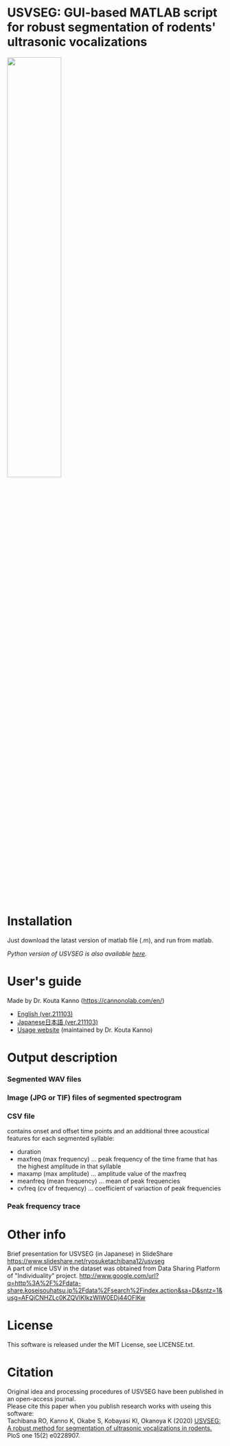# USVSEG: GUI-based MATLAB script for robust segmentation of rodents' ultrasonic vocalizations
<img width="50%" src="https://user-images.githubusercontent.com/10796232/141684790-2db5e4df-5494-431c-9616-bda06706dee6.png">

# Installation
Just download the latast version of matlab file (.m), and run from matlab.

*Python version of USVSEG is also available [here](https://github.com/MatsumotoJ/usvseg_python).*

# User's guide
Made by Dr. Kouta Kanno (https://cannonolab.com/en/)  
* [English (ver.211103)](https://www.dropbox.com/s/3bevvuru5pis57v/USVSEG_manu_Eng211103.pdf?dl=0)
* [Japanese日本語 (ver.211103)](https://www.dropbox.com/s/bxzt881ddyl4irt/USVSEG%E8%A7%A3%E6%9E%90%E3%83%9E%E3%83%8B%E3%83%A5%E3%82%A2%E3%83%AB211103.pdf?dl=0)
* [Usage website](https://sites.google.com/view/vocalcommuj/resource)  (maintained by Dr. Kouta Kanno)

# Output description
### Segmented WAV files
### Image (JPG or TIF) files of segmented spectrogram
### CSV file
contains onset and offset time points and an additional three acoustical features for each segmented syllable:
 * duration
 * maxfreq (max frequency) ... peak frequency of the time frame that has the highest amplitude in that syllable
 * maxamp (max amplitude) ... amplitude value of the maxfreq
 * meanfreq (mean frequency) ... mean of peak frequencies
 * cvfreq (cv of frequency) ... coefficient of variaction of peak frequencies
### Peak frequency trace

# Other info
Brief presentation for USVSEG (in Japanese) in SlideShare https://www.slideshare.net/ryosuketachibana12/usvseg  
A part of mice USV in the dataset was obtained from Data Sharing Platform of "Individuality" project. http://www.google.com/url?q=http%3A%2F%2Fdata-share.koseisouhatsu.jp%2Fdata%2Fsearch%2Findex.action&sa=D&sntz=1&usg=AFQjCNHZLc0KZQVIKIkzWIW0EDj44OFlKw

# License 
This software is released under the MIT License, see LICENSE.txt.

# Citation 
Original idea and processing procedures of USVSEG have been published in an open-access journal.  
Please cite this paper when you publish research works with useing this software:  
Tachibana RO, Kanno K, Okabe S, Kobayasi KI, Okanoya K (2020) [USVSEG: A robust method for segmentation of ultrasonic vocalizations in rodents.](https://journals.plos.org/plosone/article?id=10.1371/journal.pone.0228907) PloS one 15(2) e0228907.   

